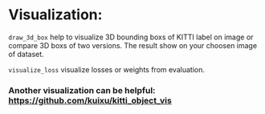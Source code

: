 # Visualization:


`draw_3d_box` help to visualize 3D bounding boxs of KITTI label on image or compare 3D boxs of two versions. The result show on your choosen image of dataset.

`visualize_loss` visualize losses or weights from evaluation.

### Another visualization can be helpful: <a href="https://github.com/kuixu/kitti_object_vis" target="_blank">https://github.com/kuixu/kitti_object_vis</a>



